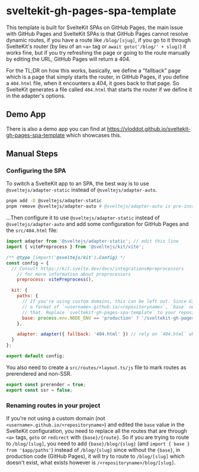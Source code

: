 # sveltekit-gh-pages-spa-template

This template is built for SvelteKit SPAs on GitHub Pages, the main issue with GitHub Pages and SvelteKit SPAs
is that GitHub Pages cannot resolve dynamic routes, if you have a route like `/blog/[sjug]`, if you go
to it through SvelteKit's router (by lieu of an `<a>` tag or `await goto('/blog/' + slug)`) it works fine, but if you try
refreshing the page or going to the route manually by editing the URL, GitHub Pages will return a 404.

For the TL;DR on how this works, basically, we define a "fallback" page which is a page that simply starts the router,
in GitHub Pages, if you define a `404.html` file, when it encounters a 404, it goes back to that page.
So SvelteKit generates a file called `404.html` that starts the router if we define it in the adapter's options.

## Demo App

There is also a demo app you can find at <https://vloddot.github.io/sveltekit-gh-pages-spa-template> which showcases this.

## Manual Steps

### Configuring the SPA

To switch a SvelteKit app to an SPA, the best way is to use `@sveltejs/adapter-static` instead of `@sveltejs/adapter-auto`.

```bash
pnpm add -D @sveltejs/adapter-static
pnpm remove @sveltejs/adapter-auto # @sveltejs/adapter-auto is pre-installed in most SvelteKit setups.
```

...Then configure it to use `@sveltejs/adapter-static` instead of `@sveltejs/adapter-auto` and add some configuration for GitHub Pages
and the `src/404.html` file:

```javascript
import adapter from '@sveltejs/adapter-static'; // edit this line
import { vitePreprocess } from '@sveltejs/kit/vite';

/** @type {import('@sveltejs/kit').Config} */
const config = {
  // Consult https://kit.svelte.dev/docs/integrations#preprocessors
	// for more information about preprocessors
	preprocess: vitePreprocess(),

  kit: {
    paths: {
      // If you're using custom domains, this can be left out. Since GitHub Pages usually has
      // a format of `<username>.github.io/<repositoryname>`, `base` needs to be set to accomodate
      // that. Replace `sveltekit-gh-pages-spa-template` to your repository's name.
      base: process.env.NODE_ENV == 'production' ? '/sveltekit-gh-pages-spa-template' : ''
    },

    adapter: adapter({ fallback: '404.html' }) // rely on `404.html` when rending dynamic routes
  }
};

export default config;
```

You also need to create a `src/routes/+layout.ts/js` file to mark routes as prerendered and non-SSR.

```typescript
export const prerender = true;
export const ssr = false;
```

### Renaming routes in your project

If you're not using a custom domain (not `<username>.github.io/<repositoryname>`) and edited the `base` value in the SvelteKit configuration,
you need to replace all the routes that are through `<a>` tags, `goto` or `redirect` with `{base}/{route}`.
So if you are trying to route to `/blog/[slug]`, you need to add `{base}/blog/{slug}` (and `import { base } from '$app/paths'`)
instead of `/blog/{slug}` since without the `{base}`, in production code (GitHub Pages), it will try to route to `/blog/[slug]` which
doesn't exist, what exists however is `/<repositoryname>/blog/[slug]`.
